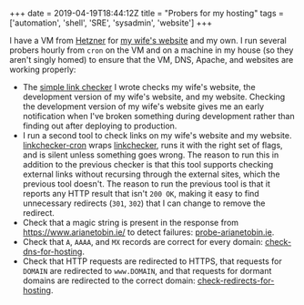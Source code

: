 +++
date = 2019-04-19T18:44:12Z
title = "Probers for my hosting"
tags = ['automation', 'shell', 'SRE', 'sysadmin', 'website']
+++

I have a VM from [Hetzner](https://www.hetzner.de/) for [my wife's
website](https://www.arianetobin.ie/) and my own.  I run several probers hourly
from `cron` on the VM and on a machine in my house (so they aren't singly homed)
to ensure that the VM, DNS, Apache, and websites are working properly:

*   The [simple link checker](/blog/simple_link_checking/) I wrote checks my
    wife's website, the development version of my wife's website, and my
    website.  Checking the development version of my wife's website gives me an
    early notification when I've broken something during development rather than
    finding out after deploying to production.
*   I run a second tool to check links on my wife's website and my website.
    [linkchecker-cron](https://github.com/tobinjt/bin/blob/master/linkchecker-cron)
    wraps [linkchecker](https://wummel.github.io/linkchecker/), runs it with the
    right set of flags, and is silent unless something goes wrong.  The reason
    to run this in addition to the previous checker is that this tool supports
    checking external links without recursing through the external sites, which
    the previous tool doesn't.  The reason to run the previous tool is that it
    reports any HTTP result that isn't `200 OK`, making it easy to find
    unnecessary redirects (`301`, `302`) that I can change to remove the
    redirect.
*   Check that a magic string is present in the response from
    https://www.arianetobin.ie/ to detect failures:
    [probe-arianetobin.ie](https://github.com/tobinjt/bin/blob/master/probe-arianetobin.ie).
*   Check that `A`, `AAAA`, and `MX` records are correct for every domain:
    [check-dns-for-hosting](https://github.com/tobinjt/bin/blob/master/check-dns-for-hosting).
*   Check that HTTP requests are redirected to HTTPS, that requests for `DOMAIN`
    are redirected to `www.DOMAIN`, and that requests for dormant domains are
    redirected to the correct domain:
    [check-redirects-for-hosting](https://github.com/tobinjt/bin/blob/master/check-redirects-for-hosting).
